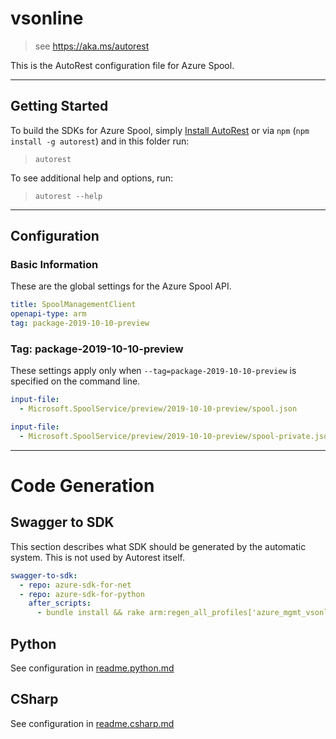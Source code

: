 # vsonline

> see https://aka.ms/autorest

This is the AutoRest configuration file for Azure Spool.


---
## Getting Started

To build the SDKs for Azure Spool, simply [Install AutoRest](https://aka.ms/autorest/install) or via `npm` (`npm install -g autorest`) and in this folder run:

> `autorest`

To see additional help and options, run:

> `autorest --help`

---

## Configuration

### Basic Information

These are the global settings for the Azure Spool API.

```yaml
title: SpoolManagementClient
openapi-type: arm
tag: package-2019-10-10-preview
```

### Tag: package-2019-10-10-preview

These settings apply only when `--tag=package-2019-10-10-preview` is specified on the command line.

```yaml $(tag) == 'package-2019-10-10-preview'
input-file:
  - Microsoft.SpoolService/preview/2019-10-10-preview/spool.json
```
```yaml $(tag) == 'package-2019-10-10-preview' && $(generate-private)
input-file:
  - Microsoft.SpoolService/preview/2019-10-10-preview/spool-private.json
```

---

# Code Generation


## Swagger to SDK

This section describes what SDK should be generated by the automatic system.
This is not used by Autorest itself.

```yaml $(swagger-to-sdk)
swagger-to-sdk:
  - repo: azure-sdk-for-net
  - repo: azure-sdk-for-python
    after_scripts:
      - bundle install && rake arm:regen_all_profiles['azure_mgmt_vsonline']
```

## Python

See configuration in [readme.python.md](./readme.python.md)

## CSharp

See configuration in [readme.csharp.md](./readme.csharp.md)
